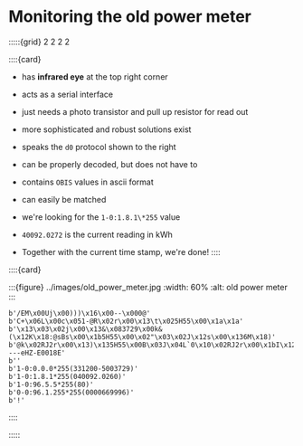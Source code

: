# Monitoring the old power meter

:::::{grid} 2 2 2 2

::::{card}

- has **infrared eye** at the top right corner
- acts as a serial interface
- just needs a photo transistor and pull up resistor for read out
- more sophisticated and robust solutions exist

- speaks the `d0` protocol shown to the right
- can be properly decoded, but does not have to
- contains `OBIS` values in ascii format
- can easily be matched
- we're looking for the `1-0:1.8.1\*255` value
- `40092.0272` is the current reading in kWh
- Together with the current time stamp, we're done!
::::


::::{card}

:::{figure} ../images/old_power_meter.jpg
:width: 60%
:alt: old power meter
:::

    b'/EM\x00Uj\x00)))\x16\x00--\x000@'
    b'C+\x06L\x00c\x051-@R\x02r\x00\x13\t\x025H55\x00\x1a\x1a'
    b'\x13\x03\x02j\x00\x13&\x083729\x00k&(\x12K\x18:@sBs\x00\x1b5H55\x00\x02"\x03\x02J\x12s\x00\x136M\x18)'
    b'@k\x02RJ2r\x00\x13)\x135H55\x00B\x03J\x04L`0\x10\x02RJ2r\x00\x1bI\x12MM\x0025@B\x02\x02\x02\x0222JJJ2J\x04L\x00Hc\x00/EMH5----eHZ-E0018E'
    b''
    b'1-0:0.0.0*255(331200-5003729)'
    b'1-0:1.8.1*255(040092.0260)'
    b'1-0:96.5.5*255(80)'
    b'0-0:96.1.255*255(0000669996)'
    b'!'

::::

:::::
